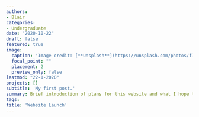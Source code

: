 ```yaml
---
authors:
- Blair
categories:
- Undergraduate
date: "2020-10-22"
draft: false
featured: true
image:
  caption: 'Image credit: [**Unsplash**](https://unsplash.com/photos/fIq0tET6llw)'
  focal_point: ""
  placement: 2
  preview_only: false
lastmod: "22-1-2020"
projects: []
subtitle: 'My first post.'
summary: Brief introduction of plans for this website and what I hope to create.
tags:
title: 'Website Launch'
---
```


